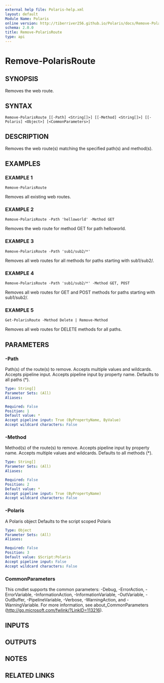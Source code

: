 ```yaml
---
external help file: Polaris-help.xml
layout: default
Module Name: Polaris
online version: http://tiberriver256.github.io/Polaris/docs/Remove-PolarisRoute.html
schema: 2.0.0
title: Remove-PolarisRoute
type: api
---
```


# Remove-PolarisRoute

## SYNOPSIS
Removes the web route.

## SYNTAX

```
Remove-PolarisRoute [[-Path] <String[]>] [[-Method] <String[]>] [[-Polaris] <Object>] [<CommonParameters>]
```

## DESCRIPTION
Removes the web route(s) matching the specified path(s) and method(s).

## EXAMPLES

### EXAMPLE 1
```
Remove-PolarisRoute
```

Removes all existing web routes.

### EXAMPLE 2
```
Remove-PolarisRoute -Path 'helloworld' -Method GET
```

Removes the web route for method GET for path helloworld.

### EXAMPLE 3
```
Remove-PolarisRoute -Path 'sub1/sub2/*'
```

Removes all web routes for all methods for paths starting with sub1/sub2/.

### EXAMPLE 4
```
Remove-PolarisRoute -Path 'sub1/sub2/*' -Method GET, POST
```

Removes all web routes for GET and POST methods for paths starting with sub1/sub2/.

### EXAMPLE 5
```
Get-PolarisRoute -Method Delete | Remove-Method
```

Removes all web routes for DELETE methods for all paths.

## PARAMETERS

### -Path
Path(s) of the route(s) to remove.
Accepts multiple values and wildcards.
Accepts pipeline input.
Accepts pipeline input by property name.
Defaults to all paths (*).

```yaml
Type: String[]
Parameter Sets: (All)
Aliases:

Required: False
Position: 1
Default value: *
Accept pipeline input: True (ByPropertyName, ByValue)
Accept wildcard characters: False
```

### -Method
Method(s) of the route(s) to remove.
Accepts pipeline input by property name.
Accepts multiple values and wildcards.
Defaults to all methods (*).

```yaml
Type: String[]
Parameter Sets: (All)
Aliases:

Required: False
Position: 2
Default value: *
Accept pipeline input: True (ByPropertyName)
Accept wildcard characters: False
```

### -Polaris
A Polaris object
Defaults to the script scoped Polaris

```yaml
Type: Object
Parameter Sets: (All)
Aliases:

Required: False
Position: 3
Default value: $Script:Polaris
Accept pipeline input: False
Accept wildcard characters: False
```

### CommonParameters
This cmdlet supports the common parameters: -Debug, -ErrorAction, -ErrorVariable, -InformationAction, -InformationVariable, -OutVariable, -OutBuffer, -PipelineVariable, -Verbose, -WarningAction, and -WarningVariable.
For more information, see about_CommonParameters (http://go.microsoft.com/fwlink/?LinkID=113216).

## INPUTS

## OUTPUTS

## NOTES

## RELATED LINKS
